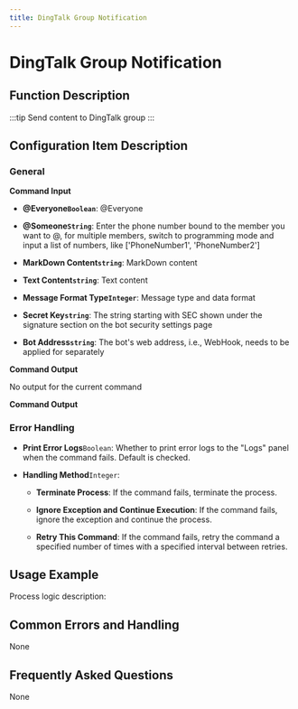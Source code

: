 ```yaml
---
title: DingTalk Group Notification
---
```


# DingTalk Group Notification

## Function Description

:::tip 
Send content to DingTalk group
:::

## Configuration Item Description

### General

**Command Input**

- **@Everyone`Boolean`**: @Everyone

- **@Someone`String`**: Enter the phone number bound to the member you want to @, for multiple members, switch to programming mode and input a list of numbers, like ['PhoneNumber1', 'PhoneNumber2']

- **MarkDown Content`string`**: MarkDown content

- **Text Content`string`**: Text content

- **Message Format Type`Integer`**: Message type and data format

- **Secret Key`string`**: The string starting with SEC shown under the signature section on the bot security settings page

- **Bot Address`string`**: The bot's web address, i.e., WebHook, needs to be applied for separately


**Command Output**

No output for the current command


**Command Output**

### Error Handling

- **Print Error Logs**`Boolean`: Whether to print error logs to the "Logs" panel when the command fails. Default is checked. 

- **Handling Method**`Integer`:

    - **Terminate Process**: If the command fails, terminate the process.

    - **Ignore Exception and Continue Execution**: If the command fails, ignore the exception and continue the process.

    - **Retry This Command**: If the command fails, retry the command a specified number of times with a specified interval between retries.

## Usage Example

Process logic description:

## Common Errors and Handling

None

## Frequently Asked Questions

None

